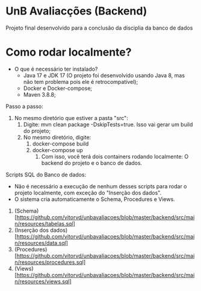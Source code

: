 # UnB Avaliacções (Backend)
Projeto final desenvolvido para a conclusão da disciplia da banco de dados

# Como rodar localmente?

- O que é necessário ter instalado?
  - Java 17 e JDK 17 (O projeto foi desenvolvido usando Java 8, mas não tem problema pois ele é retrocompatível);
  - Docker e Docker-compose;
  - Maven 3.8.8;

Passo a passo:
1. No mesmo diretório que estiver a pasta "src":
   1. Digite: mvn clean package -DskipTests=true. Isso vai gerar um build do projeto;
   2. No mesmo diretório, digite:
      1. docker-compose build
      2. docker-compose up
         1. Com isso, você terá dois containers rodando localmente: O backend do projeto e o banco de dados.

Scripts SQL do Banco de dados:
- Não é necessário a execução de nenhum desses scripts para rodar o projeto localmente, com exceção do "Inserção dos dados".
- O sistema cria automaticamente o Schema, Procedures e Views.
1. (Schema)[https://github.com/vitorvd/unbavaliacoes/blob/master/backend/src/main/resources/tabelas.sql]
2. (Inserção dos dados)[https://github.com/vitorvd/unbavaliacoes/blob/master/backend/src/main/resources/data.sql]
3. (Procedures)[https://github.com/vitorvd/unbavaliacoes/blob/master/backend/src/main/resources/procedures.sql]
4. (Views)[https://github.com/vitorvd/unbavaliacoes/blob/master/backend/src/main/resources/views.sql]

